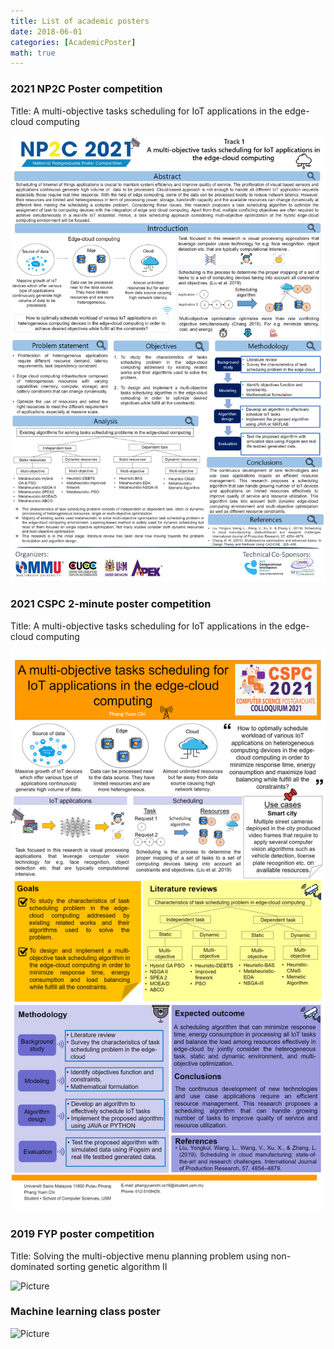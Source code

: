 ```yaml
---
title: List of academic posters
date: 2018-06-01
categories: [AcademicPoster]
math: true
---
```



### 2021 NP2C Poster competition

Title: A multi-objective tasks scheduling for IoT applications in the edge-cloud computing

![Picture](/assets/poster/NP2C.png)


### 2021 CSPC 2-minute poster competition

Title: A multi-objective tasks scheduling for IoT applications in the edge-cloud computing

![Picture](/assets/poster/CSPC.png)

### 2019 FYP poster competition

Title: Solving the multi-objective menu planning problem using non-dominated sorting genetic algorithm II

![Picture](/assets/poster/FYP.png)

### Machine learning class poster

![Picture](/assets/poster/FYP.png)
